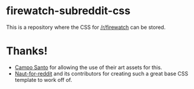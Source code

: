 # firewatch-subreddit-css
This is a repository where the CSS for [/r/firewatch](https://reddit.com/r/firewatch) can be stored.

Thanks!
===============
* [Campo Santo](http://www.camposanto.com/) for allowing the use of their art assets for this.
* [Naut-for-reddit](https://github.com/Axel--/Naut-for-reddit) and its contributors for creating such a great base CSS template to work off of.

